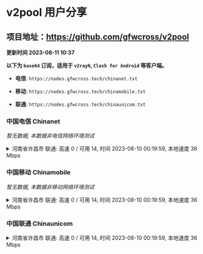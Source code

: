 # v2pool 用户分享
## 项目地址：<https://github.com/gfwcross/v2pool>
**更新时间 2023-08-11 10:37**


**以下为 `base64` 订阅，适用于 `v2rayN`, `Clash for Android` 等客户端。**

- **电信**: `https://nodes.gfwcross.tech/chinanet.txt`

- **移动**: `https://nodes.gfwcross.tech/chinamobile.txt`

- **联通**: `https://nodes.gfwcross.tech/chinaunicom.txt`


### 中国电信 Chinanet
<i>暂无数据, 本数据非电信网络环境测试</i>
<details><summary>河南省许昌市 联通: 高速 0 / 可用 14, 时间 2023-08-10 00:19:59, 本地速度 36 Mbps</summary><p>可用节点订阅：https://transfer.sh/NCnrgfWaIx/running.txt<br>高速节点订阅：https://transfer.sh/rK4o71C7Pg/good.txt<br>低延迟节点订阅：https://transfer.sh/3UPG9xpxCC/low_delay.txt</p></details>
<p></p>

### 中国移动 Chinamobile
<i>暂无数据, 本数据非移动网络环境测试</i>
<details><summary>河南省许昌市 联通: 高速 0 / 可用 14, 时间 2023-08-10 00:19:59, 本地速度 36 Mbps</summary><p>可用节点订阅：https://transfer.sh/NCnrgfWaIx/running.txt<br>高速节点订阅：https://transfer.sh/rK4o71C7Pg/good.txt<br>低延迟节点订阅：https://transfer.sh/3UPG9xpxCC/low_delay.txt</p></details>
<p></p>

### 中国联通 Chinaunicom
<details><summary>河南省许昌市 联通: 高速 0 / 可用 14, 时间 2023-08-10 00:19:59, 本地速度 36 Mbps</summary><p>可用节点订阅：https://transfer.sh/NCnrgfWaIx/running.txt<br>高速节点订阅：https://transfer.sh/rK4o71C7Pg/good.txt<br>低延迟节点订阅：https://transfer.sh/3UPG9xpxCC/low_delay.txt</p></details>
<p></p>